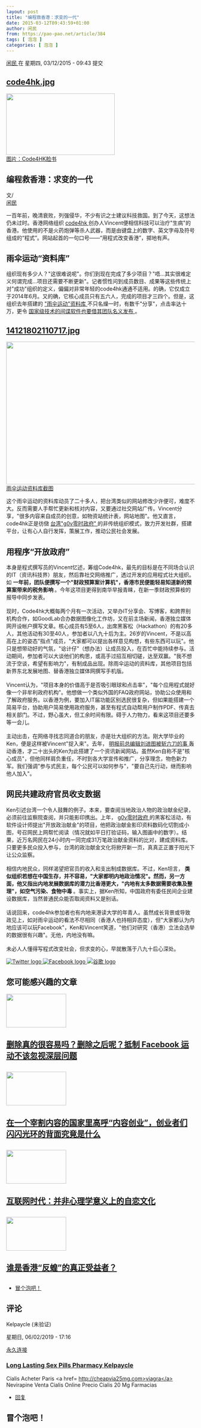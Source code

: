 ```yaml
---
layout: post
title: "编程救香港：求变的一代"
date: 2015-03-12T09:43:59+01:00
author: 闲民
from: https://pao-pao.net/article/384
tags: [ 泡泡 ]
categories: [ 泡泡 ]
---
```


<section class="clearfix" id="content" role="main">
 <div class="region region-content">
  <div class="block block-system" id="block-system-main">
   <div class="content">
    <div about="/article/384" class="node node-pao-pao-article node-promoted node-full view-mode-full clearfix" id="node-384" typeof="sioc:Item foaf:Document">
     <span class="rdf-meta element-hidden" content="编程救香港：求变的一代" property="dc:title">
     </span>
     <span class="rdf-meta element-hidden" content="1" datatype="xsd:integer" property="sioc:num_replies">
     </span>
     <div class="submitted">
      <span content="2015-03-12T09:43:59+01:00" datatype="xsd:dateTime" property="dc:date dc:created" rel="sioc:has_creator">
       <a about="/author/700" class="username" datatype="" href="/author/700" property="foaf:name" title="查看用户资料" typeof="sioc:UserAccount" xml:lang="">
        闲民
       </a>
       在 星期四, 03/12/2015 - 09:43 提交
      </span>
     </div>
     <div class="content">
      <div class="field field-name-field-image field-type-image field-label-hidden">
       <div class="field-items">
        <div class="field-item even">
         <div class="file file-image file-image-jpeg" id="file-1052--2">
          <h2 class="element-invisible">
           <a href="/file/1052">
            code4hk.jpg
           </a>
          </h2>
          <div class="content">
           <img alt="" height="164" src="https://pao-pao.net/sites/pao-pao.net/files/styles/article_detail/public/code4hk.jpg?itok=NP2zY7YX" title="" typeof="foaf:Image" width="290"/>
           <div class="field field-name-field-image-source field-type-link-field field-label-hidden">
            <div class="field-items">
             <div class="field-item even">
              <a href="https://www.facebook.com/groups/code4hk/">
               图片：Code4HK脸书
              </a>
             </div>
            </div>
           </div>
          </div>
         </div>
        </div>
       </div>
      </div>
      <div class="field field-name-title field-type-ds field-label-hidden">
       <div class="field-items">
        <div class="field-item even" property="dc:title">
         <h1 class="page-title">
          编程救香港：求变的一代
         </h1>
        </div>
       </div>
      </div>
      <div class="field-name-author">
       <div class="label-inline">
        文/
       </div>
       <a about="/author/700" class="username" datatype="" href="/author/700" property="foaf:name" title="查看用户资料" typeof="sioc:UserAccount" xml:lang="">
        闲民
       </a>
      </div>
      <div class="field field-name-body field-type-text-with-summary field-label-hidden">
       <div class="field-items">
        <div class="field-item even" property="content:encoded">
         <p>
          一百年前，晚清衰败，列强侵华，不少有识之士建议科技救国。到了今天，这想法仍未过时。香港网络组织
          <a href="http://www.code4.hk/" rel="nofollow">
           code4hk
          </a>
          创办人Vincent便相信科技可以治疗"生病"的香港。他使用的不是火药炮弹等杀人武器，而是由键盘上的数字、英文字母及符号组成的“程式”。网站起首的一句口号——“用程式改变香港”，掷地有声。
         </p>
         <h2>
          <strong>
           雨伞运动“资料库”
          </strong>
         </h2>
         <p>
          组织现有多少人？"这很难说呢"。你们到现在完成了多少项目？"唔…其实很难定义何谓完成…项目还需要不断更新"。记者惯性问到成员数目、成果等这些传统上对"成功"组织的定义，偏偏对非常年轻的code4hk通通不适用。的确，它仅成立于2014年6月。又的确，它核心成员只有五六人，完成的项目才三四个。但是，这组织去年搭建的
          <a href="http://today.code4.hk/" rel="nofollow">
           "雨伞运动"资料库
          </a>
          不只名燥一时，有数千"分享"，点击率达十万，更令
          <a href="https://pao-pao.net/node/173" rel="nofollow">
           国家级技术的间谍软件也要借其团队名义发布
          </a>
          。
         </p>
         <p>
         </p>
         <div class="media media-element-container media-original_image">
          <div class="file file-image file-image-jpeg" id="file-1054">
           <h2 class="element-invisible">
            <a href="/file/1054">
             14121802110717.jpg
            </a>
           </h2>
           <div class="content">
            <img alt="" class="adaptive-image" height="381" src="https://files.pao-pao.net/sites/pao-pao.net/files/styles/adaptive_image/adaptive-image/public/14121802110717_0.jpg?itok=OylIsZMQ" title="" typeof="foaf:Image" width="640"/>
            <div class="field field-name-field-image-source field-type-link-field field-label-hidden">
             <div class="field-items">
              <div class="field-item even">
               <a href="http://today.code4.hk/">
                雨伞运动资料库截图
               </a>
              </div>
             </div>
            </div>
           </div>
          </div>
         </div>
         <p>
         </p>
         <div>
          这个雨伞运动的资料库动员了二十多人，把台湾类似的网站修改少许便可，难度不大。反而需要人手帮忙更新和核对内容，又要通过社交网站广传。Vincent分享，"很多内容来自成员的创意，如物资站统计表，网站地图"。他又直言，code4hk正是彷傚
          <a href="https://pao-pao.net/node/209" rel="nofollow">
           台湾"g0v零时政府"
          </a>
          的非传统组织模式，致力开发社群，搭建平台，让有心人自行发挥，策展工作，推动公民社会发展。
          <br/>
         </div>
         <h2>
          <strong>
           用程序“开放政府”
          </strong>
         </h2>
         <p>
          本身是程式撰写员的Vincent忆述，筹组Code4hk，最先的目标是在不同场合认识的IT（资讯科技界）朋友，然后靠社交网络推广，透过开发的应用程式壮大组织。如
          <strong>
           一年前，团队便撰写一个"财政预算案计算机"，香港市民便能轻易知道新的预算案带来的税务影响
          </strong>
          。今年这项目更得到南华早报青睐，在新一季财政预算桉的报导中同步发表。
          <br/>
          <br/>
          现时，Code4hk大概每两个月有一次活动，又举办IT分享会、写博客，和跨界别机构合作，如GoodLab合办数据图像化工作坊，又在前主场新闻，香港独立媒体网开设帐户撰写文章。核心成员有5至6人，出席黑客松（Hackathon）的有20多人，其他活动有30至40人，参加者以八九十后为主。26岁的Vincent，不是以高高在上的姿态"指点"成员，"大家都可以提出各样意见构想，有些东西可以玩"。他只是想带动好的气氛，"谂计仔"（想办法）让成员投入，在百忙中能持续参与。活动期间，参加者可以大谈他们的构思，或高手过招互相切磋，达至双赢。"我不想流于空谈，希望有影响力"，有制成品出现。除雨伞运动的资料库，其他项目包括新界东北发展地图、替香港独立媒体网撰写手机版。
          <br/>
          <br/>
          Vincent认为，"项目本身的价值高于是否吸引眼球和点击率"，"每个应用程式就好像一个非牟利政府机构"。他想做一个类似外国的FAQ政府网站，协助公众使用和了解政府服务。以香港为例，要加入IT届功能区别选民很复杂，但如果能搭建一个简易平台，协助用户简易使用政府服务，甚至有程式自动帮用户制作PDF、传真去相关部门。不过，野心虽大，但工余时间有限。碍于人力物力，看来这项目还要多等一会儿。
          <br/>
          <br/>
          主动出击，在网络寻找志同道合的朋友，亦是壮大组织的方法。刚大学毕业的Ken，便是这样被Vincent"捉入来"。去年，
          <a href="https://pao-pao.net/node/40" rel="nofollow">
           明报前总编辑刘进图被斩六刀的事
          </a>
          轰动香港，才二十出头的Ken为此搭建了一个资讯新闻网站。虽然Ken自称不是"核心成员"，但他同样肩负重任，不时到各大学宣传和推广，分享理念，物色新力军。我们强调"参与式民主，每个公民可以如何参与"，"要自己先行动，继而影响他人加入"。
         </p>
         <h2>
          <strong>
           网民共建政府官员收支数据
          </strong>
         </h2>
         <p>
          Ken引述台湾一个令人鼓舞的例子。本来，要查阅当地政治人物的政治献金纪录，必须前往监察院查阅，并只能影印携出。上年，
          <a href="https://pao-pao.net/node/209" rel="nofollow">
           g0v零时政府
          </a>
          的黑客松活动，有软件设计师提出"开放政治献金"的项目，他把政治献金影印资料数码化切割成小图，号召网民上网帮忙阅读（情况就如平日打验证码，输入图画中的数字）。结果，近万名网民在24小时内一同完成31万笔政治献金资料的比对，建成资料库。只要更多民众投入参与，台湾的政治献金文化将掀开新一页，真真正正置于阳光下让公众监察。
          <br/>
          <br/>
          相信内地民众，同样渴望把官员的收入和支出制成数据库。不过，Ken坦言，
          <strong>
           类似组织若想在中国生存，并不容易，"大家都明内地政治情况"。然而，另一方面，他又指出内地发展数据库的潜力比香港更大，"内地有太多数据需要收集及整理"，如空气污染、食物中毒
          </strong>
          。事实上，据Ken所知，中国政府有委任民间企业建设数据库，当然普通民众能否取阅资料又是别话。
          <br/>
          <br/>
          话说回来，code4hk参加者也有内地来港读大学的年青人。虽然成长背景或导致政见上，如对雨伞运动的看法不尽相同（香港人也持相异态度），但"大家都认为内地应该可以玩Facebook"，Ken和Vincent笑道，"他们对研究（香港）立法会选举的数据很有兴趣"。无他，内地没有嘛。
          <br/>
          <br/>
          未必人人懂得写程式改变社会，但求变的心，早就散落于八九十后心深处。
         </p>
        </div>
       </div>
      </div>
      <div class="field field-name-service-links-displays-group field-type-ds field-label-hidden">
       <div class="field-items">
        <div class="field-item even">
         <div class="service-links">
          <a class="service-links-twitter" href="https://twitter.com/share?url=https%3A//pao-pao.net/article/384&amp;text=%E7%BC%96%E7%A8%8B%E6%95%91%E9%A6%99%E6%B8%AF%EF%BC%9A%E6%B1%82%E5%8F%98%E7%9A%84%E4%B8%80%E4%BB%A3" rel="nofollow" title="Share this on Twitter">
           <img alt="Twitter logo" src="https://pao-pao.net/sites/pao-pao.net/themes/rnw_paopao/servicelinks/png/twitter.png" typeof="foaf:Image"/>
          </a>
          <a class="service-links-facebook" href="https://www.facebook.com/sharer.php?u=https%3A//pao-pao.net/article/384&amp;t=%E7%BC%96%E7%A8%8B%E6%95%91%E9%A6%99%E6%B8%AF%EF%BC%9A%E6%B1%82%E5%8F%98%E7%9A%84%E4%B8%80%E4%BB%A3" rel="nofollow" title="Share on Facebook">
           <img alt="Facebook logo" src="https://pao-pao.net/sites/pao-pao.net/themes/rnw_paopao/servicelinks/png/facebook.png" typeof="foaf:Image"/>
          </a>
          <a class="service-links-google" href="https://www.google.com/bookmarks/mark?op=add&amp;bkmk=https%3A//pao-pao.net/article/384&amp;title=%E7%BC%96%E7%A8%8B%E6%95%91%E9%A6%99%E6%B8%AF%EF%BC%9A%E6%B1%82%E5%8F%98%E7%9A%84%E4%B8%80%E4%BB%A3" rel="nofollow" title="Bookmark this post on Google">
           <img alt="谷歌 logo" src="https://pao-pao.net/sites/pao-pao.net/themes/rnw_paopao/servicelinks/png/google.png" typeof="foaf:Image"/>
          </a>
         </div>
        </div>
       </div>
      </div>
     </div>
     <div class="block block-views related" id="block-views-articles-related-block-1">
      <h2>
       您可能感兴趣的文章
      </h2>
      <div class="content">
       <div class="view view-articles-related view-id-articles_related view-display-id-block_1 related promoted view-dom-id-89ee797892e747ab15a1d47aeaa725b2">
        <div class="view-content">
         <div class="views-row views-row-1 views-row-odd views-row-first">
          <div class="ds-2col node node-pao-pao-article node-promoted node-sticky view-mode-home_promoted_block_ clearfix">
           <div class="group-left">
            <div class="field field-name-field-image field-type-image field-label-hidden">
             <div class="field-items">
              <div class="field-item even">
               <a href="/article/1026">
                <img height="90" src="https://pao-pao.net/sites/pao-pao.net/files/styles/home_promoted/public/wechatimg60.jpeg?itok=W38v3EIf" typeof="foaf:Image" width="160"/>
               </a>
              </div>
             </div>
            </div>
           </div>
           <div class="group-right">
            <div class="field field-name-field-promotitle field-type-text field-label-hidden">
             <div class="field-items">
              <div class="field-item even">
               <h2>
                <a href="/article/1026">
                 删除真的很容易吗？删除之后呢？抵制 Facebook 运动不该忽视深层问题
                </a>
                <h2>
                </h2>
               </h2>
              </div>
             </div>
            </div>
           </div>
          </div>
         </div>
         <div class="views-row views-row-2 views-row-even">
          <div class="ds-2col node node-pao-pao-article node-promoted node-sticky view-mode-home_promoted_block_ clearfix">
           <div class="group-left">
            <div class="field field-name-field-image field-type-image field-label-hidden">
             <div class="field-items">
              <div class="field-item even">
               <a href="/article/742">
                <img height="90" src="https://pao-pao.net/sites/pao-pao.net/files/styles/home_promoted/public/tou__5.jpg?itok=8frNy_hb" typeof="foaf:Image" width="160"/>
               </a>
              </div>
             </div>
            </div>
           </div>
           <div class="group-right">
            <div class="field field-name-field-promotitle field-type-text field-label-hidden">
             <div class="field-items">
              <div class="field-item even">
               <h2>
                <a href="/article/742">
                 在一个宰割内容的国家里高呼“内容创业”，创业者们闪闪光环的背面究竟是什么
                </a>
                <h2>
                </h2>
               </h2>
              </div>
             </div>
            </div>
           </div>
          </div>
         </div>
         <div class="views-row views-row-3 views-row-odd">
          <div class="ds-2col node node-pao-pao-article node-promoted node-sticky view-mode-home_promoted_block_ clearfix">
           <div class="group-left">
            <div class="field field-name-field-image field-type-image field-label-hidden">
             <div class="field-items">
              <div class="field-item even">
               <a href="/article/919">
                <img height="90" src="https://pao-pao.net/sites/pao-pao.net/files/styles/home_promoted/public/tou__5.jpeg?itok=jPvlH4Gl" typeof="foaf:Image" width="160"/>
               </a>
              </div>
             </div>
            </div>
           </div>
           <div class="group-right">
            <div class="field field-name-field-promotitle field-type-text field-label-hidden">
             <div class="field-items">
              <div class="field-item even">
               <h2>
                <a href="/article/919">
                 互联网时代：并非心理学意义上的自恋文化
                </a>
                <h2>
                </h2>
               </h2>
              </div>
             </div>
            </div>
           </div>
          </div>
         </div>
         <div class="views-row views-row-4 views-row-even views-row-last">
          <div class="ds-2col node node-pao-pao-article view-mode-home_promoted_block_ clearfix">
           <div class="group-left">
            <div class="field field-name-field-image field-type-image field-label-hidden">
             <div class="field-items">
              <div class="field-item even">
               <a href="/article/43">
                <img height="90" src="https://pao-pao.net/sites/pao-pao.net/files/styles/home_promoted/public/12185545853_dcf0694bec_z.jpg?itok=CkOj2xD2" typeof="foaf:Image" width="160"/>
               </a>
              </div>
             </div>
            </div>
           </div>
           <div class="group-right">
            <div class="field field-name-field-promotitle field-type-text field-label-hidden">
             <div class="field-items">
              <div class="field-item even">
               <h2>
                <a href="/article/43">
                 谁是香港“反蝗”的真正受益者？
                </a>
                <h2>
                </h2>
               </h2>
              </div>
             </div>
            </div>
           </div>
          </div>
         </div>
        </div>
       </div>
      </div>
     </div>
     <!-- /.block -->
     <ul class="links inline">
      <li class="comment-add first last active">
       <a class="active" href="/article/384#comment-form" title="分享您有关本文的看法与观点。">
        冒个泡吧！
       </a>
      </li>
     </ul>
     <div class="comment-wrapper" id="comments">
      <h2 class="title">
       评论
      </h2>
      <a id="comment-19607">
      </a>
      <div about="/comment/19607#comment-19607" class="comment comment-by-anonymous clearfix" typeof="sioc:Post sioct:Comment">
       <div class="attribution">
        <div class="comment-submitted">
         <p class="commenter-name">
          <span rel="sioc:has_creator">
           <span class="username" datatype="" property="foaf:name" typeof="sioc:UserAccount" xml:lang="">
            Kelpaycle (未验证)
           </span>
          </span>
         </p>
         <p class="comment-time">
          <span content="2019-06-02T17:16:08+02:00" datatype="xsd:dateTime" property="dc:date dc:created">
           星期日, 06/02/2019 - 17:16
          </span>
         </p>
         <p class="comment-permalink">
          <a class="permalink" href="/comment/19607#comment-19607" rel="bookmark">
           永久连接
          </a>
         </p>
        </div>
       </div>
       <div class="comment-text">
        <div class="comment-arrow">
        </div>
        <h3 datatype="" property="dc:title">
         <a class="permalink" href="/comment/19607#comment-19607" rel="bookmark">
          Long Lasting Sex Pills Pharmacy Kelpaycle
         </a>
        </h3>
        <div class="content">
         <span class="rdf-meta element-hidden" rel="sioc:reply_of" resource="/article/384">
         </span>
         <div class="field field-name-comment-body field-type-text-long field-label-hidden">
          <div class="field-items">
           <div class="field-item even" property="content:encoded">
            <p>
             Cialis Acheter Paris  &lt;a href=
             <a href="http://cheapvia25mg.com&gt;viagra&lt;/a&gt;">
              http://cheapvia25mg.com&gt;viagra&lt;/a&gt;
             </a>
             Nevirapine Venta Cialis Online Precio Cialis 20 Mg Farmacias
            </p>
           </div>
          </div>
         </div>
        </div>
        <!-- /.content -->
        <ul class="links inline">
         <li class="comment-reply first last">
          <a href="/comment/reply/384/19607">
           回复
          </a>
         </li>
        </ul>
       </div>
       <!-- /.comment-text -->
      </div>
      <h2 class="title comment-form">
       冒个泡吧！
      </h2>
     </div>
    </div>
   </div>
  </div>
  <!-- /.block -->
 </div>
 <!-- /.region -->
</section>

